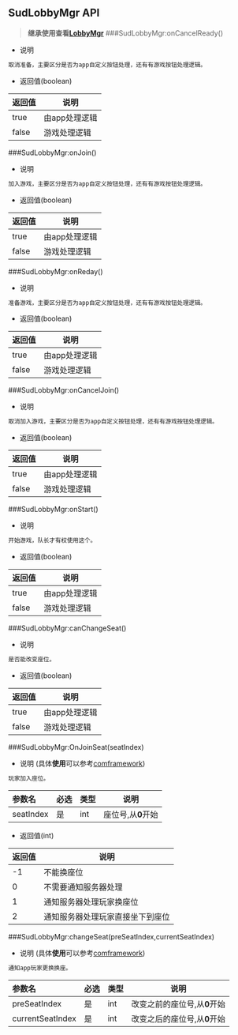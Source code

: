## SudLobbyMgr API ##
>**继承使用查看[LobbyMgr](../comframeworkApi/LobbyMgrAPI.md)**
###SudLobbyMgr:onCancelReady()
- 说明

```txt
取消准备，主要区分是否为app自定义按钮处理，还有有游戏按钮处理逻辑。
```

- 返回值(boolean)

|返回值|说明|
|:----|-----|
|true|由app处理逻辑|
|false|游戏处理逻辑|

###SudLobbyMgr:onJoin()
- 说明

```txt
加入游戏，主要区分是否为app自定义按钮处理，还有有游戏按钮处理逻辑。
```

- 返回值(boolean)

|返回值|说明|
|:----|-----|
|true|由app处理逻辑|
|false|游戏处理逻辑|

###SudLobbyMgr:onReday()
- 说明

```txt
准备游戏，主要区分是否为app自定义按钮处理，还有有游戏按钮处理逻辑。
```

- 返回值(boolean)

|返回值|说明|
|:----|-----|
|true|由app处理逻辑|
|false|游戏处理逻辑|

###SudLobbyMgr:onCancelJoin()
- 说明

```txt
取消加入游戏，主要区分是否为app自定义按钮处理，还有有游戏按钮处理逻辑。
```

- 返回值(boolean)

|返回值|说明|
|:----|-----|
|true|由app处理逻辑|
|false|游戏处理逻辑|

###SudLobbyMgr:onStart()
- 说明

```txt
开始游戏，队长才有权使用这个。
```

- 返回值(boolean)

|返回值|说明|
|:----|-----|
|true|由app处理逻辑|
|false|游戏处理逻辑|

###SudLobbyMgr:canChangeSeat()
- 说明

```txt
是否能改变座位。
```

- 返回值(boolean)

|返回值|说明|
|:----|-----|
|true|由app处理逻辑|
|false|游戏处理逻辑|

###SudLobbyMgr:OnJoinSeat(seatIndex)
- 说明 (具体**使用**可以参考[comframework](./comframeworkSummary.md))

```txt
玩家加入座位。
```
|参数名|必选|类型|说明|
|:----|:---|:-----|-----|
|seatIndex|是|int|座位号,从**0**开始|

- 返回值(int)

|返回值|说明|
|:----|-----|
|-1|不能换座位|
|0|不需要通知服务器处理|
|1|通知服务器处理玩家换座位|
|2|通知服务器处理玩家直接坐下到座位|

###SudLobbyMgr:changeSeat(preSeatIndex,currentSeatIndex)
- 说明 (具体**使用**可以参考[comframework](./comframeworkSummary.md))

```txt
通知app玩家更换换座。
```
|参数名|必选|类型|说明|
|:----|:---|:-----|-----|
|preSeatIndex|是|int|改变之前的座位号,从**0**开始|
|currentSeatIndex|是|int|改变之后的座位号,从**0**开始|
